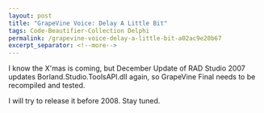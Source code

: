 ```yaml
---
layout: post
title: "GrapeVine Voice: Delay A Little Bit"
tags: Code-Beautifier-Collection Delphi
permalink: /grapevine-voice-delay-a-little-bit-a02ac9e20b67
excerpt_separator: <!--more-->
---
```

I know the X'mas is coming, but December Update of RAD Studio 2007 updates Borland.Studio.ToolsAPI.dll again, so GrapeVine Final needs to be recompiled and tested.

I will try to release it before 2008. Stay tuned.
<!--more-->